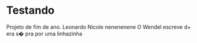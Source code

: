 # Testando
Projeto de fim de ano.
Leonardo Nicole
nenenenene
O Wendel escreve d+ era s� pra por uma linhazinha

